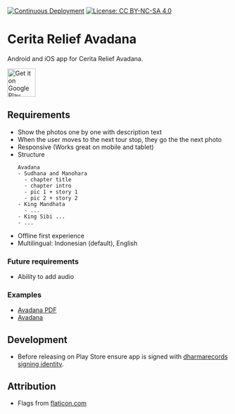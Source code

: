 [![Continuous Deployment](https://github.com/dharmarecords/cerita-relief-avadana/workflows/Continuous%20Integration/badge.svg)](https://github.com/dharmarecords/cerita-relief-avadana/actions?query=workflow)  [![License: CC BY-NC-SA 4.0](https://img.shields.io/badge/License-CC%20BY--NC--SA%204.0-lightgrey.svg)](https://creativecommons.org/licenses/by-nc-sa/4.0/)

# Cerita Relief Avadana

Android and iOS app for Cerita Relief Avadana.

<a href='https://play.google.com/store/apps/details?id=net.photodharma.apps.avadana' style="margin-top: 100px; padding: 0px"><img alt='Get it on Google Play' src='https://play.google.com/intl/en_us/badges/static/images/badges/en_badge_web_generic.png' height="64" style="margin: 0px; padding: 0px"/></a>

## Requirements

- Show the photos one by one with description text
- When the user moves to the next tour stop, they go the the next photo
- Responsive (Works great on mobile and tablet)
- Structure
  ```
  Avadana
  - Sudhana and Manohara
    - chapter title
    - chapter intro
    - pic 1 + story 1
    - pic 2 + story 2
  - King Mandhata
    - ...
  - King Sibi ...
  - ...
  ```
- Offline first experience
- Multilingual: Indonesian (default), English

### Future requirements

- Ability to add audio

### Examples

- [Avadana PDF](https://www.photodharma.net/Books/Avadana.pdf)
- [Avadana](https://www.photodharma.net/Indonesia/06-Avadana-Stories/06-Avadana-Stories.htm#toc0)

## Development

- Before releasing on Play Store ensure app is signed with [dharmarecords signing identity](/Keystore/dharmarecords/dharmarecords.keystore).

## Attribution

- Flags from [flaticon.com](https://www.flaticon.com/free-icon/)
